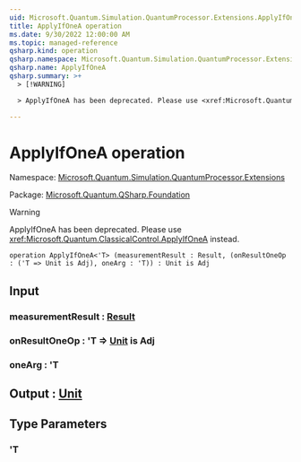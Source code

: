 ```yaml
---
uid: Microsoft.Quantum.Simulation.QuantumProcessor.Extensions.ApplyIfOneA
title: ApplyIfOneA operation
ms.date: 9/30/2022 12:00:00 AM
ms.topic: managed-reference
qsharp.kind: operation
qsharp.namespace: Microsoft.Quantum.Simulation.QuantumProcessor.Extensions
qsharp.name: ApplyIfOneA
qsharp.summary: >+
  > [!WARNING]

  > ApplyIfOneA has been deprecated. Please use <xref:Microsoft.Quantum.ClassicalControl.ApplyIfOneA> instead.

---
```


# ApplyIfOneA operation

Namespace: [Microsoft.Quantum.Simulation.QuantumProcessor.Extensions](xref:Microsoft.Quantum.Simulation.QuantumProcessor.Extensions)

Package: [Microsoft.Quantum.QSharp.Foundation](https://nuget.org/packages/Microsoft.Quantum.QSharp.Foundation)


> [!WARNING]
> ApplyIfOneA has been deprecated. Please use <xref:Microsoft.Quantum.ClassicalControl.ApplyIfOneA> instead.



```qsharp
operation ApplyIfOneA<'T> (measurementResult : Result, (onResultOneOp : ('T => Unit is Adj), oneArg : 'T)) : Unit is Adj
```


## Input

### measurementResult : [Result](xref:microsoft.quantum.qsharp.valueliterals#result-literal)




### onResultOneOp : 'T => [Unit](xref:microsoft.quantum.qsharp.valueliterals#unit-literal)  is Adj




### oneArg : 'T





## Output : [Unit](xref:microsoft.quantum.qsharp.valueliterals#unit-literal)



## Type Parameters

### 'T

